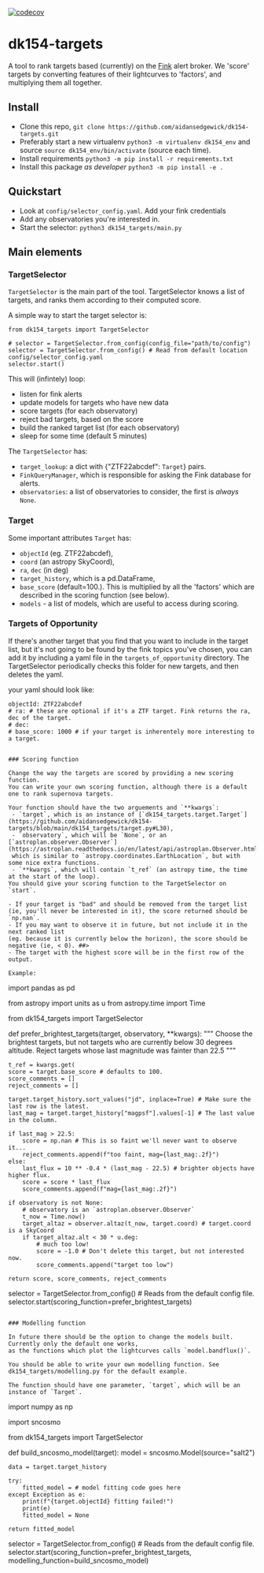 [![codecov](https://codecov.io/gh/aidansedgewick/dk154-targets/branch/main/graph/badge.svg?token=RKGJ98TT9I)](https://codecov.io/gh/aidansedgewick/dk154-targets)

# dk154-targets

A tool to rank targets based (currently) on the [Fink](https://fink-broker.org) alert broker.
We 'score' targets by converting features of their lightcurves to 'factors', and multiplying them all together.


## Install

- Clone this repo, `git clone https://github.com/aidansedgewick/dk154-targets.git`
- Preferably start a new virtualenv `python3 -m virtualenv dk154_env` and source `source dk154_env/bin/activate`
    (source each time).
- Install requirements `python3 -m pip install -r requirements.txt`
- Install this package *as developer* `python3 -m pip install -e .`

## Quickstart

- Look at `config/selector_config.yaml`. Add your fink credentials
- Add any observatories you're interested in.
- Start the selector: `python3 dk154_targets/main.py`

## Main elements

### TargetSelector

`TargetSelector` is the main part of the tool. TargetSelector knows a list of targets, and ranks them
according to their computed score.

A simple way to start the target selector is:
```
from dk154_targets import TargetSelector

# selector = TargetSelector.from_config(config_file="path/to/config")
selector = TargetSelector.from_config() # Read from default location config/selector_config.yaml
selector.start()
```

This will (infintely) loop:
- listen for fink alerts 
- update models for targets who have new data
- score targets (for each observatory)
- reject bad targets, based on the score
- build the ranked target list (for each observatory)
- sleep for some time (default 5 minutes)


The `TargetSelector` has:
- `target_lookup`: a dict with {"ZTF22abcdef": `Target`} pairs.
- `FinkQueryManager`, which is responsible for asking the Fink database for alerts.
- `observatories`: a list of observatories to consider, the first is *always* `None`.

### Target

Some important attributes `Target` has:
- `objectId` (eg. ZTF22abcdef), 
- `coord` (an astropy SkyCoord), 
- `ra`, `dec` (in deg)
- `target_history`, which is a pd.DataFrame,
- `base_score` (default=100.). This is multiplied by all the 'factors' which are described in the scoring function (see below).
- `models` - a list of models, which are useful to access during scoring.

### Targets of Opportunity

If there's another target that you find that you want to include in the target list, but it's not going to be found
by the fink topics you've chosen, you can add it by including a yaml file in the `targets_of_opportunity` directory.
The TargetSelector periodically checks this folder for new targets, and then deletes the yaml.

your yaml should look like:
```
objectId: ZTF22abcdef
# ra: # these are optional if it's a ZTF target. Fink returns the ra, dec of the target.
# dec:
# base_score: 1000 # if your target is inherentely more interesting to a target.  


### Scoring function

Change the way the targets are scored by providing a new scoring function.
You can write your own scoring function, although there is a default one to rank supernova targets.

Your function should have the two arguements and `**kwargs`:
 - `target`, which is an instance of [`dk154_targets.target.Target`](https://github.com/aidansedgewick/dk154-targets/blob/main/dk154_targets/target.py#L30),
 - `observatory`, which will be `None`, or an [`astroplan.observer.Observer`](https://astroplan.readthedocs.io/en/latest/api/astroplan.Observer.html#astroplan.Observer)
 which is similar to `astropy.coordinates.EarthLocation`, but with some nice extra functions.
 - `**kwargs`, which will contain `t_ref` (an astropy time, the time at the start of the loop).
You should give your scoring function to the TargetSelector on `start`.

- If your target is "bad" and should be removed from the target list
(ie, you'll never be interested in it), the score returned should be `np.nan`.
- If you may want to observe it in future, but not include it in the next ranked list 
(eg. because it is currently below the horizon), the score should be negative (ie, < 0). ##>
- The target with the highest score will be in the first row of the output.

Example:

```
import pandas as pd

from astropy import units as u
from astropy.time import Time

from dk154_targets import TargetSelector

def prefer_brightest_targets(target, observatory, **kwargs):
    """
    Choose the brightest targets, but not targets who are 
    currently below 30 degrees altitude.
    Reject targets whose last magnitude was fainter than 22.5
    """

    t_ref = kwargs.get(
    score = target.base_score # defaults to 100.
    score_comments = []
    reject_comments = []

    target.target_history.sort_values("jd", inplace=True) # Make sure the last row is the latest.
    last_mag = target.target_history["magpsf"].values[-1] # The last value in the column.

    if last_mag > 22.5:
        score = np.nan # This is so faint we'll never want to observe it...
        reject_comments.append(f"too faint, mag={last_mag:.2f}")
    else:
        last_flux = 10 ** -0.4 * (last_mag - 22.5) # brighter objects have higher flux.
        score = score * last_flux
        score_comments.append(f"mag={last_mag:.2f}")

    if observatory is not None:
        # observatory is an `astroplan.observer.Observer`
        t_now = Time.now()
        target_altaz = observer.altaz(t_now, target.coord) # target.coord is a SkyCoord
        if target_altaz.alt < 30 * u.deg:
            # much too low!
            score = -1.0 # Don't delete this target, but not interested now.
            score_comments.append("target too low")

    return score, score_comments, reject_comments
        

selector = TargetSelector.from_config() # Reads from the default config file.
selector.start(scoring_function=prefer_brightest_targets)

```

### Modelling function

In future there should be the option to change the models built. Currently only the default one works,
as the functions which plot the lightcurves calls `model.bandflux()`.

You should be able to write your own modelling function. See dk154_targets/modelling.py for the default example.

The function should have one parameter, `target`, which will be an instance of `Target`.

```
import numpy as np

import sncosmo

from dk154_targets import TargetSelector

def build_sncosmo_model(target):
    model = sncosmo.Model(source="salt2")

    data = target.target_history

    try:
        fitted_model = # model fitting code goes here
    except Exception as e:
        print(f"{target.objectId} fitting failed!")
        print(e)
        fitted_model = None
    
    return fitted_model

selector = TargetSelector.from_config() # Reads from the default config file.
selector.start(scoring_function=prefer_brightest_targets, modelling_function=build_sncosmo_model)
```





